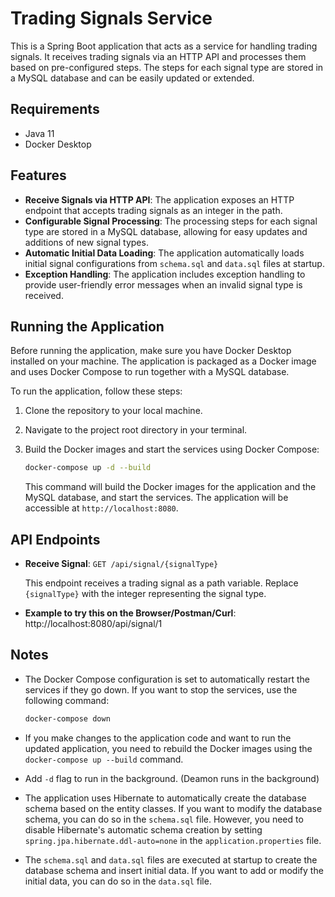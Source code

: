 # Trading Signals Service

This is a Spring Boot application that acts as a service for handling trading signals. It receives trading signals via an HTTP API and processes them based on pre-configured steps. The steps for each signal type are stored in a MySQL database and can be easily updated or extended.

## Requirements

- Java 11
- Docker Desktop

## Features

- **Receive Signals via HTTP API**: The application exposes an HTTP endpoint that accepts trading signals as an integer in the path. 
- **Configurable Signal Processing**: The processing steps for each signal type are stored in a MySQL database, allowing for easy updates and additions of new signal types.
- **Automatic Initial Data Loading**: The application automatically loads initial signal configurations from `schema.sql` and `data.sql` files at startup.
- **Exception Handling**: The application includes exception handling to provide user-friendly error messages when an invalid signal type is received.

## Running the Application

Before running the application, make sure you have Docker Desktop installed on your machine. The application is packaged as a Docker image and uses Docker Compose to run together with a MySQL database.

To run the application, follow these steps:

1. Clone the repository to your local machine.

2. Navigate to the project root directory in your terminal.

3. Build the Docker images and start the services using Docker Compose:

    ```bash
    docker-compose up -d --build
    ```

    This command will build the Docker images for the application and the MySQL database, and start the services. The application will be accessible at `http://localhost:8080`.

## API Endpoints

- **Receive Signal**: `GET /api/signal/{signalType}`

    This endpoint receives a trading signal as a path variable. Replace `{signalType}` with the integer representing the signal type.
  
- **Example to try this on the Browser/Postman/Curl**: http://localhost:8080/api/signal/1

## Notes

- The Docker Compose configuration is set to automatically restart the services if they go down. If you want to stop the services, use the following command:

    ```bash
    docker-compose down
    ```

- If you make changes to the application code and want to run the updated application, you need to rebuild the Docker images using the `docker-compose up --build` command.
- Add `-d` flag to run in the background. (Deamon runs in the background) 
- The application uses Hibernate to automatically create the database schema based on the entity classes. If you want to modify the database schema, you can do so in the `schema.sql` file. However, you need to disable Hibernate's automatic schema creation by setting `spring.jpa.hibernate.ddl-auto=none` in the `application.properties` file.

- The `schema.sql` and `data.sql` files are executed at startup to create the database schema and insert initial data. If you want to add or modify the initial data, you can do so in the `data.sql` file.

